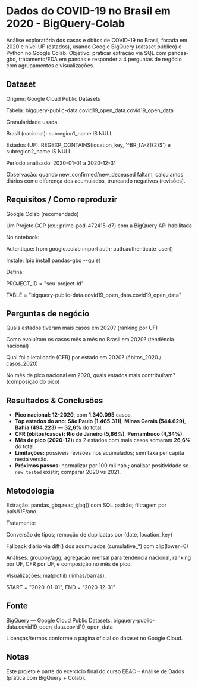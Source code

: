 # Dados do COVID-19 no Brasil em 2020 - BigQuery-Colab
Análise exploratória dos casos e óbitos de COVID-19 no Brasil, focada em 2020 e nível UF (estados), usando Google BigQuery (dataset público) e Python no Google Colab.
Objetivo: praticar extração via SQL com pandas-gbq, tratamento/EDA em pandas e responder a 4 perguntas de negócio com agrupamentos e visualizações.

## Dataset

Origem: Google Cloud Public Datasets

Tabela: bigquery-public-data.covid19_open_data.covid19_open_data

Granularidade usada:

Brasil (nacional): subregion1_name IS NULL

Estados (UF): REGEXP_CONTAINS(location_key, '^BR_[A-Z]{2}$') e subregion2_name IS NULL

Período analisado: 2020-01-01 a 2020-12-31

Observação: quando new_confirmed/new_deceased faltam, calculamos diários como diferença dos acumulados, truncando negativos (revisões).

## Requisitos / Como reproduzir

Google Colab (recomendado)

Um Projeto GCP (ex.: prime-pod-472415-d7) com a BigQuery API habilitada

No notebook:

Autentique: from google.colab import auth; auth.authenticate_user()

Instale: !pip install pandas-gbq --quiet

Defina:

PROJECT_ID = "seu-project-id"

TABLE = "bigquery-public-data.covid19_open_data.covid19_open_data"

## Perguntas de negócio

Quais estados tiveram mais casos em 2020? (ranking por UF)

Como evoluíram os casos mês a mês no Brasil em 2020? (tendência nacional)

Qual foi a letalidade (CFR) por estado em 2020? (óbitos_2020 / casos_2020)

No mês de pico nacional em 2020, quais estados mais contribuíram? (composição do pico)

## Resultados & Conclusões 

- **Pico nacional:** **12-2020**, com **1.340.095** casos.
- **Top estados do ano:** **São Paulo (1.465.311)**, **Minas Gerais (544.629)**, **Bahia (494.223)** — **32,6%** do total.
- **CFR (óbitos/casos):** **Rio de Janeiro (5,86%)**, **Pernambuco (4,34%)**.
- **Mês de pico (2020-12):** os 2 estados com mais casos somaram **26,6%** do total.
- **Limitações:** possíveis revisões nos acumulados; sem taxa per capita nesta versão.
- **Próximos passos:** normalizar por 100 mil hab.; analisar positividade se `new_tested` existir; comparar 2020 vs 2021.


## Metodologia

Extração: pandas_gbq.read_gbq() com SQL padrão; filtragem por país/UF/ano.

Tratamento:

Conversão de tipos; remoção de duplicatas por (date, location_key)

Fallback diário via diff() dos acumulados (cumulative_*) com clip(lower=0)

Análises: groupby/agg, agregação mensal para tendência nacional, ranking por UF, CFR por UF, e composição no mês de pico.

Visualizações: matplotlib (linhas/barras).

START = "2020-01-01", END = "2020-12-31"

## Fonte

BigQuery — Google Cloud Public Datasets: bigquery-public-data.covid19_open_data.covid19_open_data

Licenças/termos conforme a página oficial do dataset no Google Cloud.

## Notas

Este projeto é parte do exercício final do curso EBAC – Análise de Dados (prática com BigQuery + Colab).
